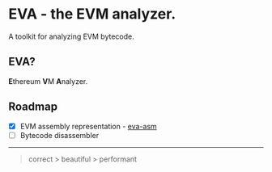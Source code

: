 # EVA - the EVM analyzer.

A toolkit for analyzing EVM bytecode.

## EVA?
**E**thereum **V**M **A**nalyzer.

## Roadmap
- [x] EVM assembly representation - [eva-asm](https://github.com/evanalyzer/eva/tree/main/crates/asm)
- [ ] Bytecode disassembler

---

> correct > beautiful > performant

